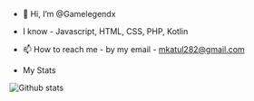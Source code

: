 - 👋 Hi, I’m @Gamelegendx
- I know - Javascript, HTML, CSS, PHP, Kotlin
- 📫 How to reach me - by my email - mkatul282@gmail.com

- My Stats

![Github stats](https://github-readme-stats.vercel.app/api?username=Gamelegendx)


<!---
Gamelegendx/Gamelegendx is a ✨ special ✨ repository because its `README.md` (this file) appears on your GitHub profile.
You can click the Preview link to take a look at your changes.
--->
